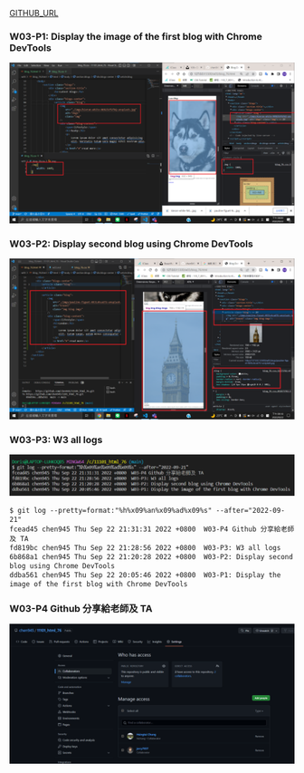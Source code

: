 [GITHUB_URL](https://github.com/chen945/11101_html_76)

### W03-P1: Display the image of the first blog with Chrome DevTools

![](./p1.png)

### W03-P2: Display second blog using Chrome DevTools

![](./p2.png)

### W03-P3: W3 all logs

![](./log.png)

```
$ git log --pretty=format:"%h%x09%an%x09%ad%x09%s" --after="2022-09-21"
fcead45 chen945 Thu Sep 22 21:31:31 2022 +0800  W03-P4 Github 分享給老師及 TA
fd819bc chen945 Thu Sep 22 21:28:56 2022 +0800  W03-P3: W3 all logs
6b868a1 chen945 Thu Sep 22 21:20:28 2022 +0800  W03-P2: Display second blog using Chrome DevTools
ddba561 chen945 Thu Sep 22 20:05:46 2022 +0800  W03-P1: Display the image of the first blog with Chrome DevTools
```

### W03-P4 Github 分享給老師及 TA

![](./join.png)
